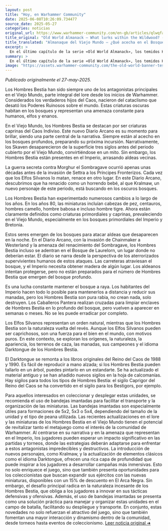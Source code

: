 ```yaml
---
layout: post
title: "Hoy, en Warhammer Community"
date: 2025-06-08T10:26:09.734477
source_date: 2025-05-27
categories: noticias
original_url: https://www.warhammer-community.com/en-gb/articles/qlwqfahu/old-world-almanack-what-lurks-within-the-wildwood/
title_original: "Old World Almanack – What lurks within the Wildwood? - Warhammer Community"
title_translated: "Almanaque del Viejo Mundo – ¿Qué acecha en el Bosque Salvaje? - Comunidad Warhammer"
excerpt: >
  En el último capítulo de la serie «Old World Almanack», los temidos Hombres Bestia emergen de los oscuros bosques del Drakwald, listos para sembrar el caos en el Viejo Mundo. Estos hijos del Caos, protagonistas de innumerables leyendas y cuentos oscuros, vuelven a ser el centro de atención con el renacimiento de Morghur el Sombragave, un líder temido que amenaza con desatar una nueva ola de destrucción. Acompañados por el historiador de Warhammer, Gadge, y el Gran Chamán Bray, JTY, los lectores se sumergirán en una narrativa llena de intriga y peligro, donde los Hombres Bestia acechan en las sombras, siempre listos para atacar. ¡No te pierdas este emocionante relato que explora los mitos y realidades de estas criaturas legendarias!
summary: >
  En el último capítulo de la serie «Old World Almanack», los temidos Hombres Bestia emergen de los oscuros bosques del Drakwald, listos para sembrar el caos en el Viejo Mundo. Estos hijos del Caos, protagonistas de innumerables leyendas y cuentos oscuros, vuelven a ser el centro de atención con el renacimiento de Morghur el Sombragave, un líder temido que amenaza con desatar una nueva ola de destrucción. Acompañados por el historiador de Warhammer, Gadge, y el Gran Chamán Bray, JTY, los lectores se sumergirán en una narrativa llena de intriga y peligro, donde los Hombres Bestia acechan en las sombras, siempre listos para atacar. ¡No te pierdas este emocionante relato que explora los mitos y realidades de estas criaturas legendarias!
image: "https://assets.warhammer-community.com/the-old-world-banner-test.jpg"
---
```


*Publicado originalmente el 27-may-2025.*

Los Hombres Bestia han sido siempre uno de los antagonistas principales en el Viejo Mundo, parte integral del lore desde los inicios de Warhammer. Considerados los verdaderos hijos del Caos, nacieron del cataclismo que desató los Poderes Ruinosos sobre el mundo. Estas criaturas oscuras habitan en los bosques y representan una amenaza constante para humanos, elfos y enanos.

En el Viejo Mundo, los Hombres Bestia se destacan por ser criaturas caprinas del Caos Indiviso. Este nuevo Diario Arcano es su momento para brillar, siendo una parte central de la narrativa. Siempre están al acecho en los bosques profundos, preparando su próxima incursión. Narrativamente, los Skaven desaparecieron de la superficie tres siglos antes del periodo cubierto por el Viejo Mundo, convirtiéndose en un mito. Sin embargo, los Hombres Bestia están presentes en el Imperio, arrasando aldeas vecinas.

La guerra secreta contra Morghur el Sombragave ocurrió apenas unas décadas antes de la invasión de Settra a los Príncipes Fronterizos. Cada vez que los Elfos Silvanos lo matan, renace en otro lugar. En este Diario Arcano, descubrimos que ha renacido como un horrendo bebé, al que Kralmaw, un nuevo personaje de este periodo, está buscando en los oscuros bosques.

Los Hombres Bestia han experimentado numerosos cambios a lo largo de los años. En los años 80, las miniaturas incluían cabezas de pez, centauros, hombres camello, hombre babosa e incluso hombre tigre. Ahora están claramente definidos como criaturas primordiales y caprinas, prevaleciendo en el Viejo Mundo, especialmente en los bosques primordiales del Imperio y Bretonia.

Estos seres emergen de los bosques para atacar aldeas que desaparecen en la noche. En el Diario Arcano, con la invasión de Chainmaker a Westerland y la amenaza del renacimiento del Sombragave, los Hombres Bestia incluso se adentran en el Bosque de Laurelorn, un lugar donde no deberían estar. El diario se narra desde la perspectiva de los aterrorizados supervivientes humanos de estos ataques. Las carreteras atraviesan el bosque, y el Imperio necesita obtener madera de algún lugar. Los aldeanos intentan protegerse, pero no están preparados para el número de Hombres Bestia que emergen del bosque profundo.

Es una lucha constante mantener el bosque a raya. Los habitantes del Imperio hacen todo lo posible para mantenerlos a distancia y reducir sus manadas, pero los Hombres Bestia son pura rabia, no crean nada, solo destruyen. Los Caballeros Pantera realizan cruzadas para limpiar enclaves de Hombres Bestia en lo profundo del bosque, pero vuelven a aparecer en semanas o meses. No se les puede erradicar por completo.

Los Elfos Silvanos representan un orden natural, mientras que los Hombres Bestia son la naturaleza vuelta del revés. Aunque los Elfos Silvanos pueden ser caprichosos, son una fuerza para el bien en el mundo, con motivos puros. En este contexto, se exploran los orígenes, la naturaleza, la apariencia, los terrenos de caza, las manadas, sus campeones y el idioma Darktongue de los Hombres Bestia.

El Darktongue se remonta a los libros originales del Reino del Caos de 1988 y 1990. Es fácil de reproducir a mano alzada; si los Hombres Bestia pueden tallarlo en un árbol, puedes pintarlo en un estandarte. Se ha actualizado el material antiguo y se han añadido nuevos sigilos en la hoja de calcomanías. Hay sigilos para todos los tipos de Hombres Bestia: el sigilo Caprigor del Reino del Caos se ha convertido en el sigilo para los Bestigors, por ejemplo.

Para aquellos interesados en coleccionar y desplegar estas unidades, se recomienda el uso de bandejas imantadas para facilitar el transporte y la organización de las miniaturas. Las bandejas imantadas son especialmente útiles para formaciones de 5x2, 5x3 o 5x4, dependiendo del tamaño de la unidad y el tipo de peana utilizada.
Las recientes actualizaciones en el lore y las miniaturas de los Hombres Bestia en el Viejo Mundo tienen el potencial de revitalizar tanto el metajuego como el interés de la comunidad de Warhammer. Al centrarse en su narrativa y en la amenaza que representan en el Imperio, los jugadores pueden esperar un impacto significativo en las partidas y torneos, donde las estrategias deberán adaptarse para enfrentar a estos antagonistas impredecibles y destructivos. La introducción de nuevos personajes, como Kralmaw, y la actualización de elementos clásicos como el idioma Darktongue, ofrecen una rica capa de profundidad que puede inspirar a los jugadores a desarrollar campañas más inmersivas. Esto no solo enriquece el juego, sino que también presenta oportunidades para los coleccionistas que buscan expandir sus ejércitos con las nuevas miniaturas, disponibles con un 15% de descuento en El Arca Negra. Sin embargo, el desafío principal radica en la naturaleza incesante de los Hombres Bestia, que obliga a los jugadores a innovar en sus tácticas defensivas y ofensivas. Además, el uso de bandejas imantadas se presenta como una solución práctica para manejar y organizar estas unidades en el campo de batalla, facilitando su despliegue y transporte. En conjunto, estas novedades no solo refuerzan el atractivo del juego, sino que también fomentan una mayor interacción y dinamismo dentro de la comunidad, desde torneos hasta eventos de coleccionismo.
[Leer noticia original ➜](https://www.warhammer-community.com/en-gb/articles/qlwqfahu/old-world-almanack-what-lurks-within-the-wildwood/)

